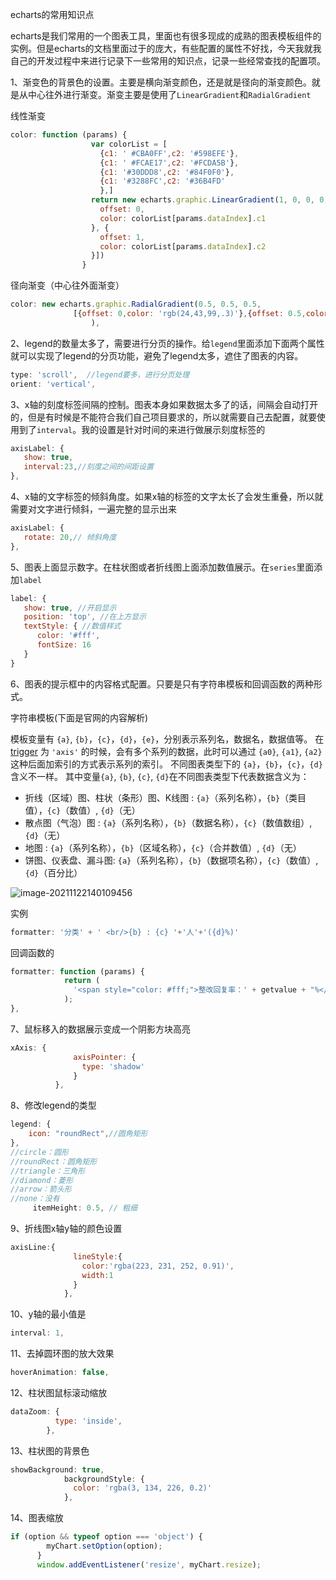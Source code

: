 echarts的常用知识点

echarts是我们常用的一个图表工具，里面也有很多现成的成熟的图表模板组件的实例。但是echarts的文档里面过于的庞大，有些配置的属性不好找，今天我就我自己的开发过程中来进行记录下一些常用的知识点，记录一些经常查找的配置项。

1、渐变色的背景色的设置。主要是横向渐变颜色，还是就是径向的渐变颜色。就是从中心往外进行渐变。渐变主要是使用了`LinearGradient`和`RadialGradient`

线性渐变

```js
color: function (params) {
                  var colorList = [
                    {c1: ' #CBA0FF',c2: '#598EFE'},
                    {c1: ' #FCAE17',c2: '#FCDA5B'},
                    {c1: '#30DDD8',c2: '#84F0F0'}, 
                    {c1: '#3288FC',c2: '#36B4FD'
                    },]
                  return new echarts.graphic.LinearGradient(1, 0, 0, 0, [{ //颜色渐变函数 前四个参数分别表示四个位置依次为左、下、右、上
                    offset: 0,
                    color: colorList[params.dataIndex].c1
                  }, {
                    offset: 1,
                    color: colorList[params.dataIndex].c2
                  }])
                }
```

径向渐变（中心往外面渐变）

```js
color: new echarts.graphic.RadialGradient(0.5, 0.5, 0.5, 
              [{offset: 0,color: 'rgb(24,43,99,.3)'},{offset: 0.5,color: 'rgb(24,43,99,.8)'},{offset: 1,color: baColor}]
                  ),
```

2、legend的数量太多了，需要进行分页的操作。给`legend`里面添加下面两个属性就可以实现了legend的分页功能，避免了legend太多，遮住了图表的内容。

```js
type: 'scroll',  //legend要多，进行分页处理
orient: 'vertical',
```

3、x轴的刻度标签间隔的控制。图表本身如果数据太多了的话，间隔会自动打开的，但是有时候是不能符合我们自己项目要求的，所以就需要自己去配置，就要使用到了`interval`。我的设置是针对时间的来进行做展示刻度标签的

```js
axisLabel: {
   show: true,
   interval:23,//刻度之间的间距设置
},
```

4、x轴的文字标签的倾斜角度。如果x轴的标签的文字太长了会发生重叠，所以就需要对文字进行倾斜，一遍完整的显示出来

```js
axisLabel: {
   rotate: 20,// 倾斜角度
},
```

5、图表上面显示数字。在柱状图或者折线图上面添加数值展示。在`series`里面添加`label`

```js
label: {
   show: true, //开启显示
   position: 'top', //在上方显示
   textStyle: { //数值样式
      color: '#fff',
      fontSize: 16
   }
}
```

6、图表的提示框中的内容格式配置。只要是只有字符串模板和回调函数的两种形式。

字符串模板(下面是官网的内容解析)

模板变量有 `{a}`, `{b}`，`{c}`，`{d}`，`{e}`，分别表示系列名，数据名，数据值等。 在 [trigger](https://echarts.apache.org/zh/option.html#tooltip.trigger) 为 `'axis'` 的时候，会有多个系列的数据，此时可以通过 `{a0}`, `{a1}`, `{a2}` 这种后面加索引的方式表示系列的索引。 不同图表类型下的 `{a}`，`{b}`，`{c}`，`{d}` 含义不一样。 其中变量`{a}`, `{b}`, `{c}`, `{d}`在不同图表类型下代表数据含义为：

- 折线（区域）图、柱状（条形）图、K线图 : `{a}`（系列名称），`{b}`（类目值），`{c}`（数值）, `{d}`（无）
- 散点图（气泡）图 : `{a}`（系列名称），`{b}`（数据名称），`{c}`（数值数组）, `{d}`（无）
- 地图 : `{a}`（系列名称），`{b}`（区域名称），`{c}`（合并数值）, `{d}`（无）
- 饼图、仪表盘、漏斗图: `{a}`（系列名称），`{b}`（数据项名称），`{c}`（数值）, `{d}`（百分比）

![image-20211122140109456](E:\ljy\资料\img\image-20211122140109456.png)

实例

```js
formatter: '分类' + ' <br/>{b} : {c} '+'人'+'({d}%)'
```

回调函数的

```js
formatter: function (params) {
            return (
              '<span style="color: #fff;">整改回复率：' + getvalue + "%</span>"
            );
},
```

7、鼠标移入的数据展示变成一个阴影方块高亮

```js
xAxis: {
              axisPointer: {
                type: 'shadow'
              }
          },
```

8、修改legend的类型

```js
legend: {
    icon: "roundRect",//圆角矩形
},
//circle：圆形
//roundRect：圆角矩形
//triangle：三角形
//diamond：菱形
//arrow：箭头形
//none：没有
     itemHeight: 0.5, // 粗细
```

9、折线图x轴y轴的颜色设置

```js
axisLine:{
              lineStyle:{
                color:'rgba(223, 231, 252, 0.91)',
                width:1
              }
            },
```

10、y轴的最小值是

```js
interval: 1,
```

11、去掉圆环图的放大效果

```js
hoverAnimation: false,
```

12、柱状图鼠标滚动缩放

```js
dataZoom: {
          type: 'inside',
        },
```

13、柱状图的背景色

```js
showBackground: true,
            backgroundStyle: {
              color: 'rgba(3, 134, 226, 0.2)'
            },
```

14、图表缩放

```js
if (option && typeof option === 'object') {
        myChart.setOption(option);
      }
      window.addEventListener('resize', myChart.resize);
```

